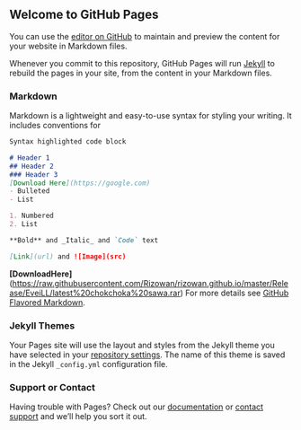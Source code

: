 ## Welcome to GitHub Pages

You can use the [editor on GitHub](https://github.com/Rizowan/rizowan.github.io/edit/master/README.md) to maintain and preview the content for your website in Markdown files.

Whenever you commit to this repository, GitHub Pages will run [Jekyll](https://jekyllrb.com/) to rebuild the pages in your site, from the content in your Markdown files.

### Markdown

Markdown is a lightweight and easy-to-use syntax for styling your writing. It includes conventions for

```markdown
Syntax highlighted code block

# Header 1
## Header 2
### Header 3
[Download Here](https://google.com)
- Bulleted
- List

1. Numbered
2. List

**Bold** and _Italic_ and `Code` text

[Link](url) and ![Image](src)
```
**[DownloadHere]**(https://raw.githubusercontent.com/Rizowan/rizowan.github.io/master/Release/EveiLL/latest%20chokchoka%20sawa.rar)
For more details see [GitHub Flavored Markdown](https://guides.github.com/features/mastering-markdown/).

### Jekyll Themes

Your Pages site will use the layout and styles from the Jekyll theme you have selected in your [repository settings](https://github.com/Rizowan/rizowan.github.io/settings). The name of this theme is saved in the Jekyll `_config.yml` configuration file.

### Support or Contact

Having trouble with Pages? Check out our [documentation](https://help.github.com/categories/github-pages-basics/) or [contact support](https://github.com/contact) and we’ll help you sort it out.

